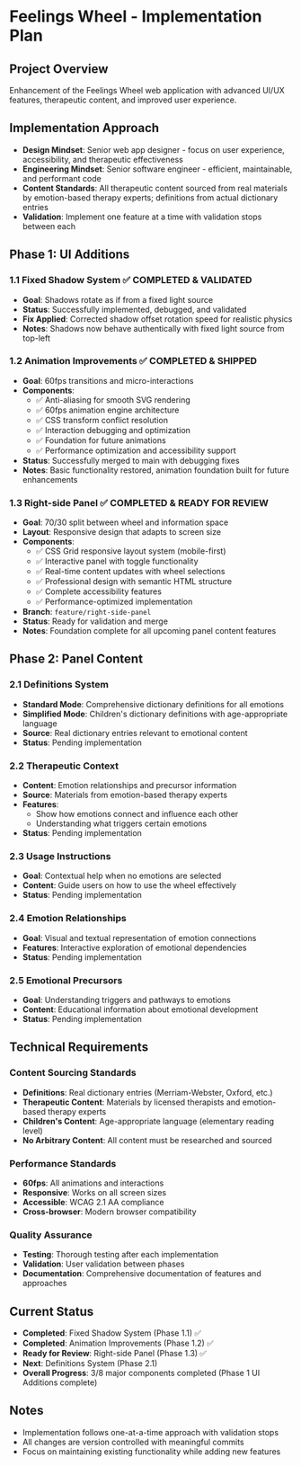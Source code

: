 # Feelings Wheel - Implementation Plan

## Project Overview
Enhancement of the Feelings Wheel web application with advanced UI/UX features, therapeutic content, and improved user experience.

## Implementation Approach
- **Design Mindset**: Senior web app designer - focus on user experience, accessibility, and therapeutic effectiveness
- **Engineering Mindset**: Senior software engineer - efficient, maintainable, and performant code
- **Content Standards**: All therapeutic content sourced from real materials by emotion-based therapy experts; definitions from actual dictionary entries
- **Validation**: Implement one feature at a time with validation stops between each

## Phase 1: UI Additions

### 1.1 Fixed Shadow System ✅ COMPLETED & VALIDATED
- **Goal**: Shadows rotate as if from a fixed light source
- **Status**: Successfully implemented, debugged, and validated
- **Fix Applied**: Corrected shadow offset rotation speed for realistic physics
- **Notes**: Shadows now behave authentically with fixed light source from top-left

### 1.2 Animation Improvements ✅ COMPLETED & SHIPPED
- **Goal**: 60fps transitions and micro-interactions
- **Components**:
  - ✅ Anti-aliasing for smooth SVG rendering
  - ✅ 60fps animation engine architecture
  - ✅ CSS transform conflict resolution
  - ✅ Interaction debugging and optimization
  - ✅ Foundation for future animations
  - ✅ Performance optimization and accessibility support
- **Status**: Successfully merged to main with debugging fixes
- **Notes**: Basic functionality restored, animation foundation built for future enhancements

### 1.3 Right-side Panel ✅ COMPLETED & READY FOR REVIEW
- **Goal**: 70/30 split between wheel and information space
- **Layout**: Responsive design that adapts to screen size
- **Components**:
  - ✅ CSS Grid responsive layout system (mobile-first)
  - ✅ Interactive panel with toggle functionality
  - ✅ Real-time content updates with wheel selections
  - ✅ Professional design with semantic HTML structure
  - ✅ Complete accessibility features
  - ✅ Performance-optimized implementation
- **Branch**: `feature/right-side-panel`
- **Status**: Ready for validation and merge
- **Notes**: Foundation complete for all upcoming panel content features

## Phase 2: Panel Content

### 2.1 Definitions System
- **Standard Mode**: Comprehensive dictionary definitions for all emotions
- **Simplified Mode**: Children's dictionary definitions with age-appropriate language
- **Source**: Real dictionary entries relevant to emotional content
- **Status**: Pending implementation

### 2.2 Therapeutic Context
- **Content**: Emotion relationships and precursor information
- **Source**: Materials from emotion-based therapy experts
- **Features**:
  - Show how emotions connect and influence each other
  - Understanding what triggers certain emotions
- **Status**: Pending implementation

### 2.3 Usage Instructions
- **Goal**: Contextual help when no emotions are selected
- **Content**: Guide users on how to use the wheel effectively
- **Status**: Pending implementation

### 2.4 Emotion Relationships
- **Goal**: Visual and textual representation of emotion connections
- **Features**: Interactive exploration of emotional dependencies
- **Status**: Pending implementation

### 2.5 Emotional Precursors
- **Goal**: Understanding triggers and pathways to emotions
- **Content**: Educational information about emotional development
- **Status**: Pending implementation

## Technical Requirements

### Content Sourcing Standards
- **Definitions**: Real dictionary entries (Merriam-Webster, Oxford, etc.)
- **Therapeutic Content**: Materials by licensed therapists and emotion-based therapy experts
- **Children's Content**: Age-appropriate language (elementary reading level)
- **No Arbitrary Content**: All content must be researched and sourced

### Performance Standards
- **60fps**: All animations and interactions
- **Responsive**: Works on all screen sizes
- **Accessible**: WCAG 2.1 AA compliance
- **Cross-browser**: Modern browser compatibility

### Quality Assurance
- **Testing**: Thorough testing after each implementation
- **Validation**: User validation between phases
- **Documentation**: Comprehensive documentation of features and approaches

## Current Status
- **Completed**: Fixed Shadow System (Phase 1.1) ✅
- **Completed**: Animation Improvements (Phase 1.2) ✅  
- **Ready for Review**: Right-side Panel (Phase 1.3) ✅
- **Next**: Definitions System (Phase 2.1)
- **Overall Progress**: 3/8 major components completed (Phase 1 UI Additions complete)

## Notes
- Implementation follows one-at-a-time approach with validation stops
- All changes are version controlled with meaningful commits
- Focus on maintaining existing functionality while adding new features 